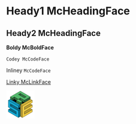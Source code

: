 # Heady1 McHeadingFace

## Heady2 McHeadingFace

**Boldy McBoldFace**

```
Codey McCodeFace
```

Inliney `McCodeFace`

[Linky McLinkFace](http://www.google.com)

![](https://raw.githubusercontent.com/RSE-Sheffield/RSE-Sheffield.github.io/master/assets/images/logo/rse-logoonly-stroke-small.png)